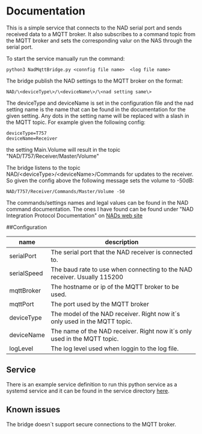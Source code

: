# Documentation
This is a simple service that connects to the NAD serial port and sends received data to a MQTT broker.
It also subscribes to a command topic from the MQTT broker and sets the corresponding valur on the NAS through the serial port.

To start the service manually run the command:

    python3 NadMqttBridge.py <connfig file name>  <log file name>

The bridge publish the NAD settings to the MQTT broker on the format:

    NAD/\<deviceType\>/\<deviceName\>/\<nad setting same\>
    
The deviceType and deviceName is set in the configuration file and the nad setting name is the name that can be found in the documentation for the given setting. Any dots in the setting name will be replaced with a slash in the MQTT topic.
For example given the following config:
    
    deviceType=T757
    deviceName=Receiver

the setting Main.Volume will result in the topic "NAD/T757/Receiver/Master/Volume"

The bridge listens to the topic
    NAD/\<deviceType\>/\<deviceName\>/Commands
for updates to the receiver. So given the config above the following message sets the volume to -50dB:

    NAD/T757/Receiver/Commands/Master/Volume -50


The commands/settings names and legal values can be found in the NAD command documentation. The ones I have found can be found under "NAD Integration Protocol Documentation" on [NADs web site](https://nadelectronics.com/software/)

##Configuration

| name           | description                                                                |
|----------------|----------------------------------------------------------------------------|
| serialPort     | The serial port that the NAD receiver is connected to.                     |
| serialSpeed    | The baud rate to use when connecting to the NAD receiver. Usually 115200   |
| mqttBroker     | The hostname or ip of the MQTT broker to be used.                          |
| mqttPort       | The port used by the MQTT broker                                           |
| deviceType     | The model of the NAD receiver. Right now it´s only used in the MQTT topic. |
| deviceName     | The name of the NAD receiver. Right now it´s only used in the MQTT topic.  |
| logLevel       | The log level used when loggin to the log file.                            |

## Service
There is an example service definition to run this python service as a systemd service and it can be found in the service directory [here](service/nadMqttBridge.service).

## Known issues
The bridge doesn´t support secure connections to the MQTT broker.